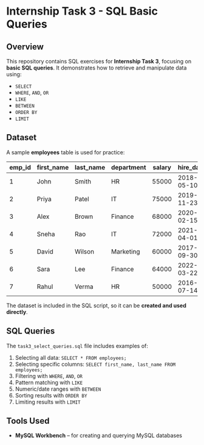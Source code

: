 # Internship Task 3 - SQL Basic Queries

## Overview
This repository contains SQL exercises for **Internship Task 3**, focusing on **basic SQL queries**. 
It demonstrates how to retrieve and manipulate data using:

- `SELECT`  
- `WHERE`, `AND`, `OR`  
- `LIKE`  
- `BETWEEN`  
- `ORDER BY`  
- `LIMIT`  


## Dataset
A sample **employees** table is used for practice:

| emp_id | first_name | last_name | department | salary | hire_date   |
|--------|------------|-----------|------------|--------|------------|
| 1      | John       | Smith     | HR         | 55000  | 2018-05-10 |
| 2      | Priya      | Patel     | IT         | 75000  | 2019-11-23 |
| 3      | Alex       | Brown     | Finance    | 68000  | 2020-02-15 |
| 4      | Sneha      | Rao       | IT         | 72000  | 2021-04-01 |
| 5      | David      | Wilson    | Marketing  | 60000  | 2017-09-30 |
| 6      | Sara       | Lee       | Finance    | 64000  | 2022-03-22 |
| 7      | Rahul      | Verma     | HR         | 50000  | 2016-07-14 |

The dataset is included in the SQL script, so it can be **created and used directly**.

## SQL Queries
The `task3_select_queries.sql` file includes examples of:

1. Selecting all data: `SELECT * FROM employees;`  
2. Selecting specific columns: `SELECT first_name, last_name FROM employees;`  
3. Filtering with `WHERE`, `AND`, `OR`  
4. Pattern matching with `LIKE`  
5. Numeric/date ranges with `BETWEEN`  
6. Sorting results with `ORDER BY`  
7. Limiting results with `LIMIT`  

## Tools Used
- **MySQL Workbench** – for creating and querying MySQL databases

